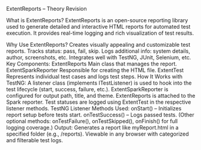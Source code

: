 
ExtentReports – Theory Revision

What is ExtentReports?
ExtentReports is an open-source reporting library used to generate detailed and interactive HTML reports for automated test execution. It provides real-time logging and rich visualization of test results.

Why Use ExtentReports?
Creates visually appealing and customizable test reports.
Tracks status: pass, fail, skip.
Logs additional info: system details, author, screenshots, etc.
Integrates well with TestNG, JUnit, Selenium, etc.
Key Components:
ExtentReports
Main class that manages the report.
ExtentSparkReporter
Responsible for creating the HTML file.
ExtentTest
Represents individual test cases and logs test steps.
How It Works with TestNG:
A listener class (implements ITestListener) is used to hook into the test lifecycle (start, success, failure, etc.).
ExtentSparkReporter is configured for output path, title, and theme.
ExtentReports is attached to the Spark reporter.
Test statuses are logged using ExtentTest in the respective listener methods.
TestNG Listener Methods Used:
onStart() – Initializes report setup before tests start.
onTestSuccess() – Logs passed tests.
(Other optional methods: onTestFailure(), onTestSkipped(), onFinish() for full logging coverage.)
Output:
Generates a report like myReport.html in a specified folder (e.g., /reports).
Viewable in any browser with categorized and filterable test logs.
